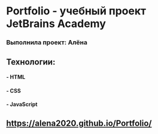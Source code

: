 # Portfolio - yчебный проект JetBrains Academy
### Выполнила проект: Алёна

## Технологии:
#### - HTML
#### - CSS 
#### - JavaScript

## https://alena2020.github.io/Portfolio/

